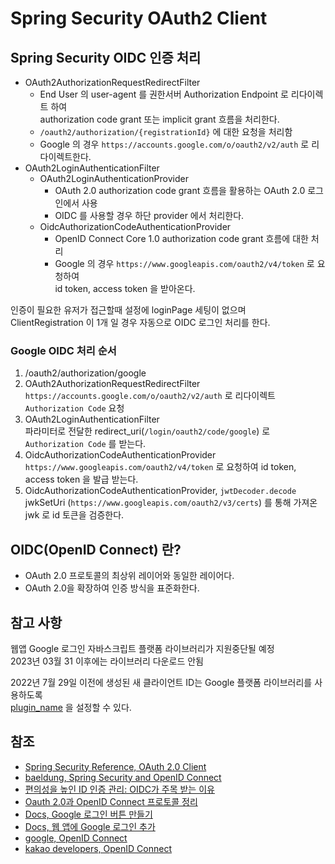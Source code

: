 # Spring Security OAuth2 Client

## Spring Security OIDC 인증 처리

- OAuth2AuthorizationRequestRedirectFilter
  - End User 의 user-agent 를 권한서버 Authorization Endpoint 로 리다이렉트 하여   
    authorization code grant 또는 implicit grant 흐름을 처리한다. 
  - `/oauth2/authorization/{registrationId}` 에 대한 요청을 처리함
  - Google 의 경우 `https://accounts.google.com/o/oauth2/v2/auth` 로 리다이렉트한다.
- OAuth2LoginAuthenticationFilter
  - OAuth2LoginAuthenticationProvider
    - OAuth 2.0 authorization code grant 흐름을 활용하는 OAuth 2.0 로그인에서 사용
    - OIDC 를 사용할 경우 하단 provider 에서 처리한다.
  - OidcAuthorizationCodeAuthenticationProvider
    - OpenID Connect Core 1.0 authorization code grant 흐름에 대한 처리
    - Google 의 경우 `https://www.googleapis.com/oauth2/v4/token` 로 요청하여   
      id token, access token 을 받아온다.

인증이 필요한 유저가 접근할때 설정에 loginPage 세팅이 없으며   
ClientRegistration 이 1개 일 경우 자동으로 OIDC 로그인 처리를 한다.

### Google OIDC 처리 순서

1. /oauth2/authorization/google
2. OAuth2AuthorizationRequestRedirectFilter  
   `https://accounts.google.com/o/oauth2/v2/auth` 로 리다이렉트 `Authorization Code` 요청
3. OAuth2LoginAuthenticationFilter  
    파라미터로 전달한 redirect_uri(`/login/oauth2/code/google`) 로 `Authorization Code` 를 받는다.
4. OidcAuthorizationCodeAuthenticationProvider  
   `https://www.googleapis.com/oauth2/v4/token` 로 요청하여 id token, access token 을 발급 받는다.
5. OidcAuthorizationCodeAuthenticationProvider, `jwtDecoder.decode`  
   jwkSetUri (`https://www.googleapis.com/oauth2/v3/certs`) 를 통해 가져온 jwk 로 id 토큰을 검증한다.

## OIDC(OpenID Connect) 란?

- OAuth 2.0 프로토콜의 최상위 레이어와 동일한 레이어다.   
- OAuth 2.0을 확장하여 인증 방식을 표준화한다.

## 참고 사항

웹앱 Google 로그인 자바스크립트 플랫폼 라이브러리가 지원중단될 예정  
2023년 03월 31 이후에는 라이브러리 다운로드 안됨

2022년 7월 29일 이전에 생성된 새 클라이언트 ID는 Google 플랫폼 라이브러리를 사용하도록   
[plugin_name](https://developers.google.com/identity/sign-in/web/reference) 을 설정할 수 있다.

## 참조

- [Spring Security Reference, OAuth 2.0 Client](https://docs.spring.io/spring-security/reference/servlet/oauth2/client/index.html)
- [baeldung, Spring Security and OpenID Connect](https://www.baeldung.com/spring-security-openid-connect)
- [편의성을 높인 ID 인증 관리: OIDC가 주목 받는 이유
  ](https://s-core.co.kr/insight/view/%ED%8E%B8%EC%9D%98%EC%84%B1%EC%9D%84-%EB%86%92%EC%9D%B8-id-%EC%9D%B8%EC%A6%9D-%EA%B4%80%EB%A6%AC-oidc%EA%B0%80-%EC%A3%BC%EB%AA%A9-%EB%B0%9B%EB%8A%94-%EC%9D%B4%EC%9C%A0/)
- [Oauth 2.0과 OpenID Connect 프로토콜 정리](https://velog.io/@jakeseo_me/Oauth-2.0%EA%B3%BC-OpenID-Connect-%ED%94%84%EB%A1%9C%ED%86%A0%EC%BD%9C-%EC%A0%95%EB%A6%AC)
- [Docs, Google 로그인 버튼 만들기](https://developers.google.com/identity/sign-in/web/build-button)
- [Docs, 웹 앱에 Google 로그인 추가](https://developers.google.com/identity/sign-in/web)
- [google, OpenID Connect](https://developers.google.com/identity/openid-connect/openid-connect#java)
- [kakao developers, OpenID Connect](https://developers.kakao.com/docs/latest/ko/kakaologin/rest-api#oidc)
